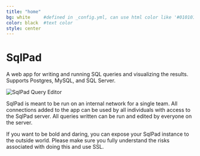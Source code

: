 ```yaml
---
title: "home"
bg: white     #defined in _config.yml, can use html color like '#010101'
color: black  #text color
style: center
---
```


# SqlPad

A web app for writing and running SQL queries and visualizing the results. Supports Postgres, MySQL, and SQL Server.

![SqlPad Query Editor](screenshots/query-editor.png)

SqlPad is meant to be run on an internal network for a single team. All connections added to the app can be used by all individuals with access to the SqlPad server. All queries written can be run and edited by everyone on the server. 

If you want to be bold and daring, you can expose your SqlPad instance to the outside world. Please make sure you fully understand the risks associated with doing this and use SSL.

